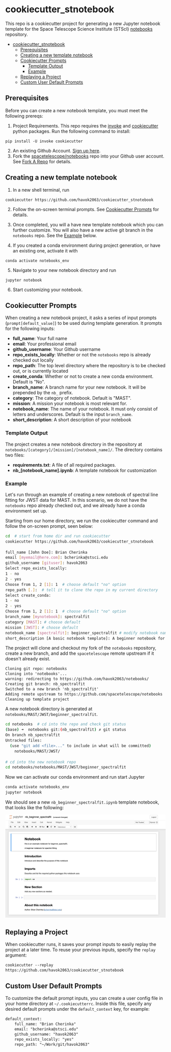 # cookiecutter_stnotebook
This repo is a cookiecutter project for generating a new Jupyter notebook template for the Space Telescope Science Institute (STScI) [notebooks]((https://github.com/spacetelescope/notebooks)) repository.

- [cookiecutter_stnotebook](#cookiecutter_stnotebook)
  - [Prerequisites](#prerequisites)
  - [Creating a new template notebook](#creating-a-new-template-notebook)
  - [Cookiecutter Prompts](#cookiecutter-prompts)
    - [Template Output](#template-output)
    - [Example](#example)
  - [Replaying a Project](#replaying-a-project)
  - [Custom User Default Prompts](#custom-user-default-prompts)

## Prerequisites

Before you can create a new notebook template, you must meet the following prereqs:

1. Project Requirements.  This repo requires the [invoke](https://docs.pyinvoke.org/en/stable/index.html) and [cookiecutter](https://cookiecutter.readthedocs.io/en/1.7.2/index.html) python packages.  Run the following command to install:

```
pip install -U invoke cookiecutter
```
2. An existing Github Account.  [Sign up here](https://github.com/).
3. Fork the [spacetelescope/notebooks](https://github.com/spacetelescope/notebooks) repo into your Github user account. See [Fork A Repo](https://docs.github.com/en/get-started/quickstart/fork-a-repo) for details.

## Creating a new template notebook

1. In a new shell terminal, run

```
cookiecutter https://github.com/havok2063/cookiecutter_stnotebook
```

2. Follow the on-screen terminal prompts. See [Cookiecutter Prompts](#cookiecutter-prompts) for details.

3. Once completed, you will a have new template notebook which you can further customize.  You will also have a new active git branch in the `notebooks` repo. See the [Example](#example) below.

4. If you created a conda environment during project generation, or have an existing one, activate it with
```
conda activate notebooks_env
```

5. Navigate to your new notebook directory and run
```
jupyter notebook
```
6. Start customizing your notebook.

## Cookiecutter Prompts

When creating a new notebook project, it asks a series of input prompts (`prompt[default_value]`) to be used during template generation.  It prompts for the following inputs:

- **full_name**: Your full name
- **email**: Your professional email
- **github_username**: Your Github username
- **repo_exists_locally**: Whether or not the `notebooks` repo is already checked out locally
- **repo_path**: The top level directory where the repository is to be checked out, or is currently located
- **create_conda**:  Whether or not to create a new conda environment.  Default is "No".
- **branch_name**: A branch name for your new notebook. It will be prepended by the `nb_` prefix.
- **category**:  The category of notebook.  Default is "MAST".
- **mission**: A mission your notebook is most relevant for.
- **notebook_name**: The name of your notebook.  It must only consist of letters and underscores.  Default is the input `branch_name`.
- **short_description**: A short description of your notebook

### Template Output
The project creates a new notebook directory in the repository at `notebooks/[category]/[mission]/[notebook_name]/`. The directory contains two files:

- **requirements.txt**: A file of all required packages.
- **nb_[notebook_name].ipynb**: A template notebook for customization

### Example

Let's run through an example of creating a new notebook of spectral line fitting for JWST data for MAST.  In this scenario, we do not have the `notebooks` repo already checked out, and we already have a conda environment set up.

Starting from our home directory, we run the cookiecutter command and follow the on-screen prompt, seen below:
```bash
cd  # start from home dir and run cookiecutter
cookiecutter https://github.com/havok2063/cookiecutter_stnotebook

full_name [John Doe]: Brian Cherinka
email [myemail@here.com]: bcherinka@stsci.edu
github_username [gituser]: havok2063
Select repo_exists_locally:
1 - no
2 - yes
Choose from 1, 2 [1]: 1  # choose default "no" option
repo_path [.]:  # tell it to clone the repo in my current directory
Select create_conda:
1 - no
2 - yes
Choose from 1, 2 [1]: 1  # choose default "no" option
branch_name [mynotebook]: spectralfit
category [MAST]: # choose default
mission [JWST]: # choose default
notebook_name [spectralfit]: beginner_spectralfit # modify notebook name
short_description [A basic notebook template]: A beginner notebook for spectral fitting
```
The project will clone and checkout my fork of the `notebooks` repository, create a new branch, and add the `spacetelescope` remote upstream if it doesn't already exist.
```
Cloning git repo: notebooks
Cloning into 'notebooks'...
warning: redirecting to https://github.com/havok2063/notebooks/
Creating git branch: nb_spectralfit
Switched to a new branch 'nb_spectralfit'
Adding remote upstream to https://github.com/spacetelescope/notebooks
Cleaning up template project
```
A new notebook directory is generated at `notebooks/MAST/JWST/beginner_spectralfit`.

```bash
cd notebooks  # cd into the repo and check git status
(base) ➜  notebooks git:(nb_spectralfit) ✗ git status
On branch nb_spectralfit
Untracked files:
  (use "git add <file>..." to include in what will be committed)
	notebooks/MAST/JWST/

# cd into the new notebook repo
cd notebooks/notebooks/MAST/JWST/beginner_spectralfit
```
Now we can activate our conda environment and run start Jupyter
```bash
conda activate notebooks_env
jupyter notebook
```
We should see a new `nb_beginner_spectralfit.ipynb` template notebook, that looks like the following:

![Example Notebook](https://raw.githubusercontent.com/havok2063/cookiecutter_stnotebook/14fe469e1b63db46ffc129e550f5e3ec9c41de3e/example/template_notebook.png)

## Replaying a Project

When cookiecutter runs, it saves your prompt inputs to easily replay the project at a later time.  To reuse your previous inputs, specify the `replay` argument:
```
cookiecutter --replay https://github.com/havok2063/cookiecutter_stnotebook
```

## Custom User Default Prompts

To customize the default prompt inputs, you can create a user config file in your home directory at `~/.cookiecutterrc`.  Inside this file, specify any desired default prompts under the `default_context` key, for example:
```
default_context:
    full_name: "Brian Cherinka"
    email: "bcherinka@stsci.edu"
    github_username: "havok2063"
    repo_exists_locally: "yes"
    repo_path: "~/Work/git/havok2063"
```
